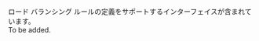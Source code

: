 <Namespace Name="Microsoft.Azure.Management.Network.Fluent.LoadBalancingRule.Definition">
  <Docs>
    <summary>ロード バランシング ルールの定義をサポートするインターフェイスが含まれています。</summary> 
    <remarks>To be added.</remarks>
  </Docs>
</Namespace>
